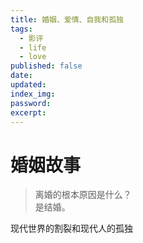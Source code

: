 ```yaml
---
title: 婚姻、爱情、自我和孤独
tags: 
  - 影评
  - life
  - love
published: false
date:
updated:
index_img:
password:
excerpt:
---
```

# 婚姻故事
> 离婚的根本原因是什么？  
> 是结婚。

现代世界的割裂和现代人的孤独
